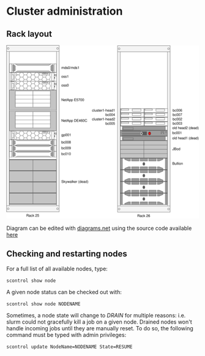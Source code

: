 # Cluster administration

## Rack layout

![Rack layout](../img/cluster1_racks.svg)

Diagram can be edited with [diagrams.net](https://app.diagrams.net/) using the
source code available [here](../img/cluster1_racks.drawio)

## Checking and restarting nodes
For a full list of all available nodes, type:

```
scontrol show node
```

A given node status can be checked out with:

```
scontrol show node NODENAME
```

Sometimes, a node state will change to _DRAIN_ for multiple reasons: i.e. slurm
could not gracefully kill a job on a given node. Drained nodes won't handle incoming
jobs until they are manually reset. To do so, the following command must be typed with
admin privileges: 

```
scontrol update NodeName=NODENAME State=RESUME
```
